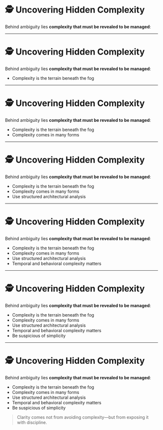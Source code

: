 # 🕵️ Uncovering Hidden Complexity

Behind ambiguity lies **complexity that must be revealed to be managed**:

<!-- 
This slide builds on ambiguity by revealing the architectural responsibility to surface complexity—not just navigate it.  

Ask the group: What kind of complexity has surprised you late in a project? What could have made it visible earlier?

Architecture is not about reducing complexity blindly—it’s about illuminating it responsibly.
-->

---
# 🕵️ Uncovering Hidden Complexity

Behind ambiguity lies **complexity that must be revealed to be managed**:

- Complexity is the terrain beneath the fog
<!-- 
Ambiguity may be the unknown—but complexity is the real challenge hiding underneath.  
It’s the domain rules, system behaviors, constraints, and patterns we must expose to avoid costly surprises.  
Unseen complexity derails delivery.
-->

---
# 🕵️ Uncovering Hidden Complexity

Behind ambiguity lies **complexity that must be revealed to be managed**:

- Complexity is the terrain beneath the fog
- Complexity comes in many forms
<!-- 
Not all complexity is code—it shows up in integration boundaries, compliance rules, data latency, and scaling limits.  
The most dangerous complexity is invisible: assumptions, corner cases, silent dependencies.  
Ask: What might we be assuming without realizing?
-->

---
# 🕵️ Uncovering Hidden Complexity

Behind ambiguity lies **complexity that must be revealed to be managed**:

- Complexity is the terrain beneath the fog
- Complexity comes in many forms
- Use structured architectural analysis
<!-- 
Reveal complexity using disciplined methods: layered views, dependency maps, operational scenarios, change surfaces.  
Architecture is not intuition—it’s systematic discovery.  
Tools and techniques bring clarity to what’s lurking beneath.
-->

---
# 🕵️ Uncovering Hidden Complexity

Behind ambiguity lies **complexity that must be revealed to be managed**:

- Complexity is the terrain beneath the fog
- Complexity comes in many forms
- Use structured architectural analysis
- Temporal and behavioral complexity matters
<!-- 
Systems behave differently over time: during failover, deployment, or under load.  
Modeling behavior over time reveals resilience gaps that static diagrams miss.  
Look for where time introduces fragility.
-->

---
# 🕵️ Uncovering Hidden Complexity

Behind ambiguity lies **complexity that must be revealed to be managed**:

- Complexity is the terrain beneath the fog
- Complexity comes in many forms
- Use structured architectural analysis
- Temporal and behavioral complexity matters
- Be suspicious of simplicity
<!-- 
Simplicity is earned—not assumed.  
What looks clean today might create long-term cost if complexity is hidden or ignored.  
Short-term ease often creates long-term pain.
-->

---
# 🕵️ Uncovering Hidden Complexity

Behind ambiguity lies **complexity that must be revealed to be managed**:

- Complexity is the terrain beneath the fog
- Complexity comes in many forms
- Use structured architectural analysis
- Temporal and behavioral complexity matters
- Be suspicious of simplicity

> Clarity comes not from avoiding complexity—but from exposing it with discipline.

<!-- 
Wrap-up Notes:

End with the mindset shift: simplicity isn’t the starting point—it’s the result of managing complexity well.  
Architecture is how we earn clarity, not how we fake it.

Ask the group:  
- What techniques have you used to surface hidden complexity?  
- Where in your current systems might invisible complexity be hiding?

Preview: In the next slide, we’ll explore how architects model systems and frame decisions to reduce ambiguity and surface complexity *early*.
-->
